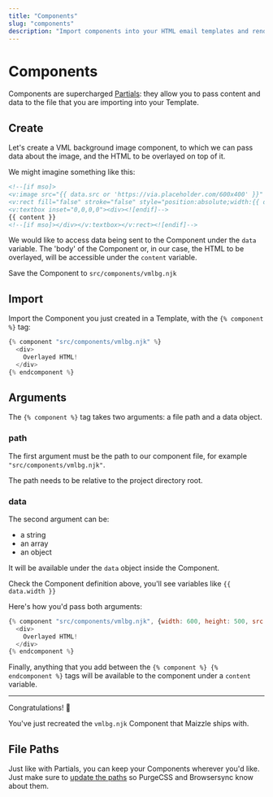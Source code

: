```yaml
---
title: "Components"
slug: "components"
description: "Import components into your HTML email templates and render them with custom slot content and data"
---
```


# Components

Components are supercharged [Partials](/docs/partials/): they allow you to pass content and data to the file that you are importing into your Template.

## Create

Let's create a VML background image component, to which we can pass data about the image, and the HTML to be overlayed on top of it.

We might imagine something like this:

```html
<!--[if mso]>
<v:image src="{{ data.src or 'https://via.placeholder.com/600x400' }}" xmlns:v="urn:schemas-microsoft-com:vml" style="width:{{ data.width or 600 }}px;height:{{ data.height or 400 }}px;" />
<v:rect fill="false" stroke="false" style="position:absolute;width:{{ data.width or 600 }}px;height:{{ data.height or 400 }}px;">
<v:textbox inset="0,0,0,0"><div><![endif]-->
{{ content }}
<!--[if mso]></div></v:textbox></v:rect><![endif]-->
```

We would like to access data being sent to the Component under the `data` variable. 
The 'body' of the Component or, in our case, the HTML to be overlayed, will be accessible under the `content` variable.

Save the Component to `src/components/vmlbg.njk`

## Import

Import the Component you just created in a Template, with the `{% component %}` tag:

```js
{% component "src/components/vmlbg.njk" %}
  <div>
    Overlayed HTML!
  </div>
{% endcomponent %}
```

## Arguments

The `{% component %}` tag takes two arguments: a file path and a data object.

### path

The first argument must be the path to our component file, for example `"src/components/vmlbg.njk"`.

The path needs to be relative to the project directory root.

### data

The second argument can be:

- a string
- an array
- an object

It will be available under the `data` object inside the Component. 

Check the Component definition above, you'll see variables like `{{ data.width }}`

Here's how you'd pass both arguments:

```js
{% component "src/components/vmlbg.njk", {width: 600, height: 500, src: 'some/image/path.jpg'} %}
  <div>
    Overlayed HTML!
  </div>
{% endcomponent %}
```

Finally, anything that you add between the `{% component %} {% endcomponent %}` tags will be available to the component under a `content` variable.

---

Congratulations! 🎉

You've just recreated the `vmlbg.njk` Component that Maizzle ships with.

## File Paths

Just like with Partials, you can keep your Components wherever you'd like. Just make sure to [update the paths](/docs/partials/#paths) so PurgeCSS and Browsersync know about them.
